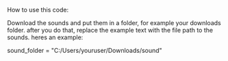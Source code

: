 How to use this code:

Download the sounds and put them in a folder, for example your downloads folder. after you do that, replace the example text with the file path to the sounds. heres an example:

sound_folder = "C:/Users/youruser/Downloads/sound"
